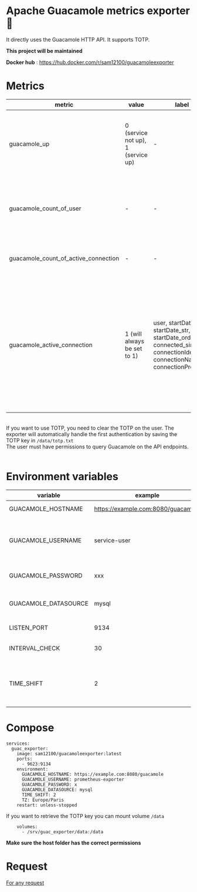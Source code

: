 # Apache Guacamole metrics exporter 🥑

It directly uses the Guacamole HTTP API. It supports TOTP.

**This project will be maintained**

**Docker hub** : https://hub.docker.com/r/sam12100/guacamoleexporter

# Metrics
| **metric** | **value** | **label** | **description**  |
| ----------- | ----------- | ----------- | ----------- |
| guacamole_up | 0 (service not up), 1 (service up) | - | Uses the "/api/patches" endpoint of the Guacamole API to test if the service is responding correctly. |
| guacamole_count_of_user | - | - | Number of Guacamole users (LDAP users do not appear until they have connected at least once). |
| guacamole_count_of_active_connection | - | - | Number of active connections (RDP, SSH, VNC, etc.).|
| guacamole_active_connection | 1 (will always be set to 1) | user, startDateUtc, startDate_str, startDate_order, connected_since, connectionIdentifier, connectionName, connectionProtocol | Active connection. Including the username, connection start date, number of minutes since the connection began, connection ID, connection name, and connection protocol (RDP, SSH, VNC, etc.). | 

<br /> If you want to use TOTP, you need to clear the TOTP on the user. The exporter will automatically handle the first authentication by saving the TOTP key in `/data/totp.txt` <br />
The user must have permissions to query Guacamole on the API endpoints. <br /> <br /> 

# Environment variables
| **variable** | **example** | **default** | **required** | **description** |
| ----------- | ----------- | ----------- | ----------- | ----------- |
| GUACAMOLE_HOSTNAME | https://example.com:8080/guacamole | - | yes | Guacamole Url |
| GUACAMOLE_USERNAME | service-user | - | yes | Guacamole user that the exporter will use to request API |
| GUACAMOLE_PASSWORD | xxx | - | yes | Guacamole user password |
| GUACAMOLE_DATASOURCE | mysql | mysql | no | Datesource of guacamole user |
| LISTEN_PORT | 9134 | 9134 | no | port listen by exporter |
| INTERVAL_CHECK | 30 | 30 | no | Interval to request API in second |
| TIME_SHIFT | 2 | 0 | no | Shifts the connection start time. Negative number possible. |

# Compose
```
services:
  guac_exporter:
    image: sam12100/guacamoleexporter:latest
    ports:
      - 9623:9134
    environment:
      GUACAMOLE_HOSTNAME: https://example.com:8080/guacamole
      GUACAMOLE_USERNAME: prometheus-exporter
      GUACAMOLE_PASSWORD: x
      GUACAMOLE_DATASOURCE: mysql
      TIME_SHIFT: 2
      TZ: Europe/Paris
    restart: unless-stopped
```

If you want to retrieve the TOTP key you can mount volume `/data`
```
    volumes:
      - /srv/guac_exporter/data:/data
```
**Make sure the host folder has the correct permissions**

# Request
[For any request](https://github.com/Sam-fr/Guacamole-Exporter/issues)
